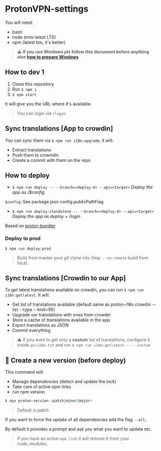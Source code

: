 # ProtonVPN-settings

You will need:
- bash
- node (mini latest LTS)
- npm (latest too, it's better)



>**⚠ If you use Windows plz follow this document before anything else [how to prepare Windows](https://github.com/ProtonMail/proton-shared/wiki/setup-windows)**



## How to dev 1

1. Clone this repository
2. Run `$ npm i`
3. `$ npm start`

It will give you the URL where it's available.

> You can login via `/login`

## Sync translations [App  to crowdin]

You can sync them via `$ npm run i18n:upgrade`, it will:
- Extract translations
- Push them to crowndin
- Create a commit with them on the repo


## How to deploy

- `$ npm run deploy -- --branch=<deploy-X> --api=<target>`
_Deploy the app as /$config_

`$config`: See package.json config.publicPathFlag

- `$ npm run deploy:standalone -- --branch=<deploy-X> --api=<target>`
_Deploy the app as deploy + /login_

Based on [proton-bundler](https://github.com/ProtonMail/proton-bundler)

### Deploy to prod

`$ npm run deploy:prod` 

> Build from master post git clone into /tmp. `--no-remote` build from local.

## Sync translations [Crowdin to our App]

To get latest translations available on crowdin, you can run `$ npm run i18n:getlatest`.
It will:
- Get list of translations available (default same as proton-i18n crowdin --list --type --limit=95)
- Upgrade our translations with ones from crowdin
- Store a cache of translations available in the app
- Export translations as JSON
- Commit everything

> :warning: If you want to get only a **custom** list of translations, configure it inside `po/i18n.txt` and run `$ npm run i18n:getlatest -- --custom`

## :rocket: Create a new version (before deploy)

This command will:

- Manage dependencies (detect and update the lock)
- Take care of active npm links
- run npm version

```sh
$ npx proton-version <patch|minor|major>
```
> Default is patch

If you want to force the update of all dependencies add the flag `--all`;

By default it provides a prompt and ask you what you want to update etc.

> If you have an active `npm link` it will remove it from your node_modules.
